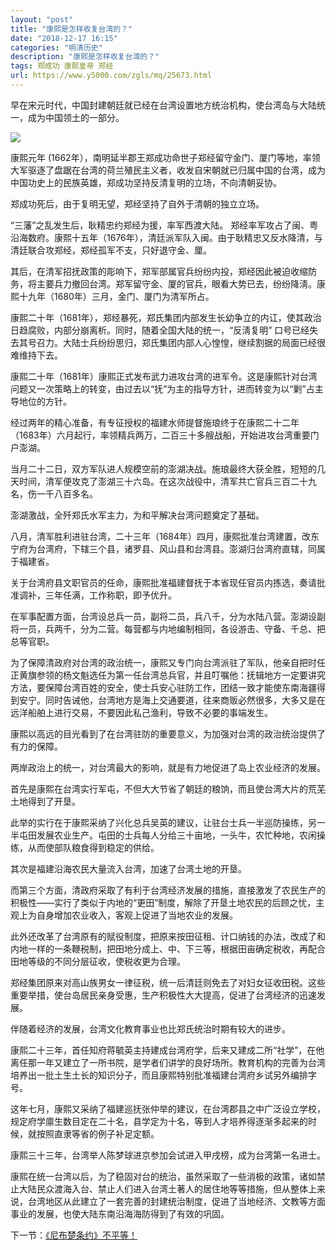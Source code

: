 ```yaml
---
layout: "post"
title: "康熙是怎样收复台湾的？"
date: "2018-12-17 16:15"
categories: "明清历史"
description: "康熙是怎样收复台湾的？"
tags: 郑成功 康熙皇帝 郑经
url: https://www.y5000.com/zgls/mq/25673.html
---
```






早在宋元时代，中国封建朝廷就已经在台湾设置地方统治机构，使台湾岛与大陆统一，成为中国领土的一部分。

![](https://img.y5000.com/uploads/allimg/170921/13-1F92110525M45.jpg)

康熙元年
(1662年），南明延半郡王郑成功命世子郑经留守金门、厦门等地，率领大军驱逐了盘踞在台湾的荷兰殖民主义者，收发自宋朝就已归属中国的台湾，成为中国功史上的民族英雄，郑成功坚持反清复明的立场，不向清朝妥协。

郑成功死后，由于复明无望，郑经坚持了自外于清朝的独立立场。

“三藩”之乱发生后，耿精忠约郑经为援，率军西渡大陆。
郑经率军攻占了闽、粤沿海数府。康熙十五年（1676年），清廷派军队入闽。由于耿精忠又反水降清，与清廷联合攻郑经，郑经孤军不支，只好退守金、厘。

其后，在清军招抚政策的彫响下，郑军部属官兵纷纷内投，郑经因此被迫收缩防务，将主要兵力撤回台湾。郑军留守金、厦的官兵，眼看大势已去，纷纷降淸。康熙十九年（1680年）三月，金门、厦门为清军所占。

康熙二十年（1681年），郑经暴死，郑氏集团内部发生长幼争立的内讧，使其政治日趋腐败，内部分崩离析。同时，随着全国大陆的统一，“反淸复明”
口号已经失去其号召力。大陆士兵纷纷思归，郑氏集团内部人心惶惶，继续割据的局面已经很难维持下去。

康熙二十年（1681年）康熙正式发布武力进攻台湾的进军令。这是康熙针对台湾问题又一次策略上的转变，由过去以“抚”为主的指导方针，进而转变为以“剿”占主导地位的方针。

经过两年的精心准备，有专征授权的福建水师提督施琅终于在康熙二十二年（1683年）六月起行，率领精兵两万，二百三十多艘战船，开始进攻台湾重要门户澎湖。

当月二十二日，双方军队进人规模空前的澎湖决战。施琅最终大获全胜，短短的几天时间，清军便攻克了澎湖三十六岛。在这次战役中，清军共亡官兵三百二十九名，伤一千八百多名。

澎湖激战，全歼郑氏水军主力，为和平解决台湾问题奠定了基础。

八月，清军胜利进驻台湾，二十三年（1684年）四月，康熙批准台湾建置，改东宁府为台湾府，下辖三个县，诸罗县、风山县和台湾县。澎湖归台湾府直辖，同属于福建省。

关于台湾府县文职官员的任命，康熙批准福建督抚于本省现任官员内拣选，奏请批准调补，三年任满，工作称职，即予优升。

在军事配置方面，台湾设总兵一员，副将二员，兵八千，分为水陆八营。澎湖设副将一员，兵两千，分为二营。每营都与内地编制相同，各设游击、守备、千总、把总等官职。

为了保障清政府对台湾的政治统一，康熙又专门向台湾派驻了军队，他亲自把时任正黄旗参领的杨文魁选任为第一任台湾总兵官，并且叮嘱他：抚辑地方一定要讲究方法，要保障台湾百姓的安全，使士兵安心驻防工作，团结一致才能使东南海疆得到安宁。同时告诫他，台湾地方是海上交通要道，往来商贩必然很多，大多又是在远洋船舶上进行交易，不要因此私己渔利，导致不必要的事端发生。

康熙以高远的目光看到了在台湾驻防的重要意义，为加强对台湾的政治统治提供了有力的保障。

两岸政治上的统一，对台湾最大的影响，就是有力地促进了岛上农业经济的发展。

首先是康熙在台湾实行军屯，不但大大节省了朝廷的粮饷，而且使台湾大片的荒芜土地得到了开垦。

此举的实行在于康熙采纳了兴化总兵吴英的建议，让驻台士兵一半巡防操练，另一半屯田发展农业生产。屯田的士兵每人分给三十亩地，一头牛，农忙种地，农闲操练，从而使部队粮食得到稳定的供给。

其次是福建沿海农民大量流入台湾，加速了台湾土地的开垦。

而第三个方面，清政府采取了有利于台湾经济发展的措施，直接激发了农民生产的积极性——实行了类似于内地的“更田”制度，解除了开垦土地农民的后顾之忧，主观上为自身增加农业收入，客观上促进了当地农业的发展。

此外还改革了台湾原有的赋役制度，把原来按田征租、计口纳钱的办法，改成了和内地一样的一条鞭税制，把田地分成上、中、下三等，根据田亩确定税收，再配合田地等级的不同分层征收，使税收更为合理。

郑经集团原来对高山族男女一律征税，统一后清廷则免去了对妇女征收田税。这些重要举措，使台岛居民亲身受惠，生产积极性大大提高，促进了台湾经济的迅速发展。

伴随着经济的发展，台湾文化教育事业也比郑氏统治时期有较大的进步。

康熙二十三年，首任知府蒋毓英主持建成台湾府学，后来又建成二所“社学”，在他离任那一年又建立了一所书院，是学者们讲学的良好场所。教育机构的完善为台湾培养出一批土生土长的知识分子，而且康熙特别批准福建台湾府乡试另外编排字号。

这年七月，康熙又采纳了福建巡抚张仲举的建议，在台湾郡县之中广泛设立学校，规定府学廪生数目定在二十名，县学定为十名，等到人才培养得逐渐多起来的时候，就按照直隶等省的例子补足定额。

康熙三十三年，台湾举人陈梦球进京参加会试进入甲戌榜，成为台湾第一名进士。

康熙在统一台湾以后，为了稳固对台的统治，虽然采取了一些消极的政策，诸如禁止大陆民众渡海入台、禁止人们进入台湾土著人的居住地等等措施，但从整体上来说，台湾地区从此建立了一套完善的封建统治制度，促进了当地经济、文教等方面事业的发展，也使大陆东南沿海海防得到了有效的巩固。

下一节：[《尼布楚条约》不平等！](https://www.y5000.com/zgls/mq/25677.html)
